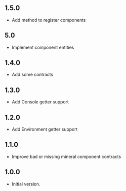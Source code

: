 ## 1.5.0
- Add method to register components

## 5.0
- Implement component entities

## 1.4.0
- Add some contracts

## 1.3.0
- Add Console getter support

## 1.2.0
- Add Environment getter support

## 1.1.0
- Improve bad or missing mineral component contracts

## 1.0.0
- Initial version.